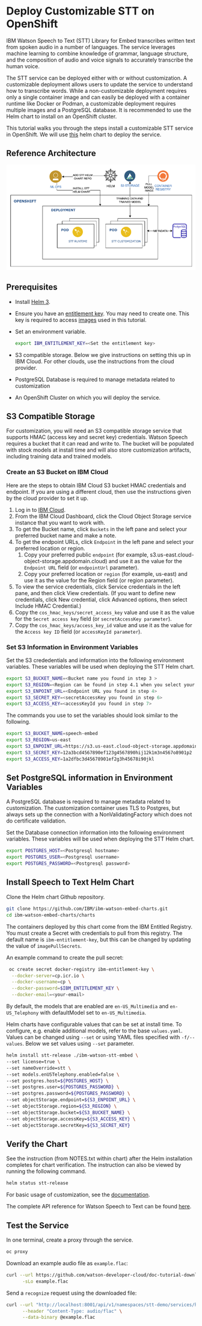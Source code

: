 # Deploy Customizable STT on OpenShift

IBM Watson Speech to Text (STT) Library for Embed transcribes written text from spoken audio in a number of languages. The service leverages machine learning to combine knowledge of grammar, language structure, and the composition of audio and voice signals to accurately transcribe the human voice.

The STT service can be deployed either with or without customization. A customizable deployment allows users to update the service to understand how to transcribe words. While a non-customizable deployment requires only a single container image and can easily be deployed with a container runtime like Docker or Podman, a customizable deployment requires multiple images and a PostgreSQL database. It is recommended to use the Helm chart to install on an OpenShift cluster.

This tutorial walks you through the steps install a customizable STT service in OpenShift. We will use [this](https://github.com/IBM/ibm-watson-embed-charts/tree/main/charts/ibm-watson-stt-embed) helm chart to deploy the service.

## Reference Architecture

![Diagram](architecture-stt.png)

## Prerequisites

- Install [Helm 3](https://helm.sh/docs/intro/install/).
- Ensure you have an [entitlement key](https://myibm.ibm.com/products-services/containerlibrary). You may need to create one. This key is required to access [images](https://www.ibm.com/docs/en/watson-libraries?topic=i-accessing-files) used in this tutorial.
- Set an environment variable.

  ```sh
  export IBM_ENTITLEMENT_KEY=<Set the entitlement key>
  ``` 
  
- S3 compatible storage. Below we give instructions on setting this up in IBM Cloud. For other clouds, use the instructions from the cloud provider.
- PostgreSQL Database is required to manage metadata related to customization
- An OpenShift Cluster on which you will deploy the service.

## S3 Compatible Storage

For customization, you will need an S3 compatible storage service that supports HMAC (access key and secret key) credentials. Watson Speech requires a bucket that it can read and write to. The bucket will be populated with stock models at install time and will also store customization artifacts, including training data and trained models.

### Create an S3 Bucket on IBM Cloud

Here are the steps to obtain IBM Cloud S3 bucket HMAC credentials and endpoint. If you are using a different cloud, then use the instructions given by the cloud provider to set it up.

1. Log in to [IBM Cloud](https://cloud.ibm.com/login).
2. From the IBM Cloud Dashboard, click the Cloud Object Storage service instance that you want to work with.
3. To get the Bucket name, click `Buckets` in the left pane and select your preferred bucket name and make a note.
4. To get the endpoint URLs, click `Endpoint` in the left pane and select your preferred location or region.
   1. Copy your preferred public `endpoint` (for example, s3.us-east.cloud-object-storage.appdomain.cloud) and use it as the value for the `Endpoint URL` field (or `endpointUrl` parameter).
   2. Copy your preferred location or `region` (for example, us-east) and use it as the value for the Region field (or region parameter).
5. To view the service credentials, click Service credentials in the left pane, and then click View credentials. (If you want to define new credentials, click New credential, click Advanced options, then select Include HMAC Credential.)
6. Copy the `cos_hmac_keys/secret_access_key` value and use it as the value for the `Secret access key` field (or `secretAccessKey parameter`).
7. Copy the `cos_hmac_keys/access_key_id` value and use it as the value for the `Access key ID` field (or `accessKeyId parameter`).

### Set S3 Information in Environment Variables

Set the S3 crededentials and information into the following environment variables. These variables will be used when deploying the STT Helm chart.

```sh
export S3_BUCKET_NAME=<Bucket name you found in step 3 >
export S3_REGION=<Region can be found in step 4.1 when you select your bucket>
export S3_ENPOINT_URL=<Endpoint URL you found in step 4>
export S3_SECRET_KEY=<secretAccessKey you found in step 6>
export S3_ACCESS_KEY=<accessKeyId you found in step 7>
```

The commands you use to set the variables should look similar to the following.

```sh
export S3_BUCKET_NAME=speech-embed
export S3_REGION=us-east
export S3_ENPOINT_URL=https://s3.us-east.cloud-object-storage.appdomain.cloud
export S3_SECRET_KEY=12a3bcd4567890ef123g4567890hij12k1m3n4567o8901p2
export S3_ACCESS_KEY=1a2dfbc3d45678901ef2g3h45678i90jkl
```

## Set PostgreSQL information in Environment Variables

A PostgreSQL database is required to manage metadata related to customization. The customization container uses TLS to Postgres, but always sets up the connection with a NonValidatingFactory which does not do certificate validation. 

Set the Database connection information into the following environment variables. These variables will be used when deploying the STT Helm chart.

```sh
export POSTGRES_HOST=<Postgresql hostname>
export POSTGRES_USER=<Postgresql username>
export POSTGRES_PASSWORD=<Postgresql password>
```

## Install Speech to Text Helm Chart

Clone the Helm chart Github repository.

```sh
git clone https://github.com/IBM/ibm-watson-embed-charts.git
cd ibm-watson-embed-charts/charts
```

The containers deployed by this chart come from the IBM Entitled Registry. You must create a Secret with credentials to pull from this registry. The default name is `ibm-entitlement-key`, but this can be changed by updating the value of `imagePullSecrets`.

An example command to create the pull secret:

```sh
 oc create secret docker-registry ibm-entitlement-key \
  --docker-server=cp.icr.io \
  --docker-username=cp \
  --docker-password=$IBM_ENTITLEMENT_KEY \
  --docker-email=<your-email>
```

By default, the models that are enabled are `en-US_Multimedia` and `en-US_Telephony` with defaultModel set to `en-US_Multimedia`.

Helm charts have configurable values that can be set at install time. To configure, e.g. enable additional models, refer to the base `values.yaml`. Values can be changed using `--set` or using YAML files specified with `-f/--values`. Below we set values using `--set` parameter.

```sh
helm install stt-release ./ibm-watson-stt-embed \
--set license=true \
--set nameOverride=stt \
--set models.enUSTelephony.enabled=false \
--set postgres.host=${POSTGRES_HOST} \
--set postgres.user=${POSTGRES_PASSWORD} \
--set postgres.password=${POSTGRES_PASSWORD} \
--set objectStorage.endpoint=${S3_ENPOINT_URL} \
--set objectStorage.region=${S3_REGION} \
--set objectStorage.bucket=${S3_BUCKET_NAME} \
--set objectStorage.accessKey=${S3_ACCESS_KEY} \
--set objectStorage.secretKey=${S3_SECRET_KEY}
```

## Verify the Chart

See the instruction (from NOTES.txt within chart) after the Helm installation completes for chart verification. The instruction can also be viewed by running the following command.

```sh
helm status stt-release
```

For basic usage of customization, see the [documentation](https://www.ibm.com/docs/en/watson-libraries?topic=containers-customization-example).

The complete API reference for Watson Speech to Text can be found [here](https://cloud.ibm.com/apidocs/speech-to-text).

## Test the Service

In one terminal, create a proxy through the service.

```sh
oc proxy
```

Download an example audio file as `example.flac`:

```sh
curl --url https://github.com/watson-developer-cloud/doc-tutorial-downloads/raw/master/speech-to-text/0001.flac \
      -sLo example.flac
```

Send a `recognize` request using the downloaded file:

```sh
curl --url "http://localhost:8001/api/v1/namespaces/stt-demo/services/https:stt-release-runtime:https/proxy/speech-to-text/api/v1/recognize?model=en-US_Multimedia" \
      --header "Content-Type: audio/flac" \
      --data-binary @example.flac
```

